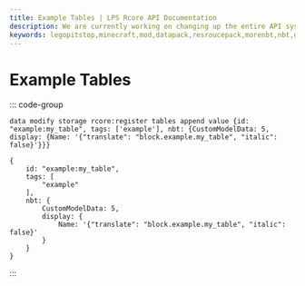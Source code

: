 ```yaml
---
title: Example Tables | LPS Rcore API Documentation
description: We are currently working on changing up the entire API system. Hopefully, it will be released soon! For now you can see the up-coming changes to the API.
keywords: legopitstop,minecraft,mod,datapack,resroucepack,morenbt,nbt,data
---
```


# Example Tables

::: code-group

```mcfunction [mcfunction]
data modify storage rcore:register tables append value {id: "example:my_table", tags: ['example'], nbt: {CustomModelData: 5, display: {Name: '{"translate": "block.example.my_table", "italic": false}'}}}
```

```snbt [snbt]
{
    id: "example:my_table",
    tags: [
        "example"
    ],
    nbt: {
        CustomModelData: 5,
        display: {
            Name: '{"translate": "block.example.my_table", "italic": false}'
        }
    }
}
```

:::
